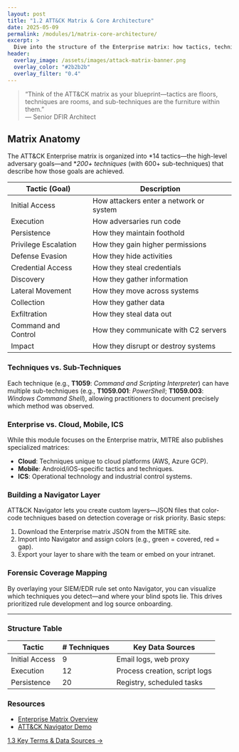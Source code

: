 ```yaml
---
layout: post
title: "1.2 ATT&CK Matrix & Core Architecture"
date: 2025-05-09
permalink: /modules/1/matrix-core-architecture/
excerpt: >
  Dive into the structure of the Enterprise matrix: how tactics, techniques, and sub-techniques interrelate, and how to leverage Navigator layers for mapping forensic coverage.
header:
  overlay_image: /assets/images/attack-matrix-banner.png
  overlay_color: "#2b2b2b"
  overlay_filter: "0.4"
---
```


> “Think of the ATT&CK matrix as your blueprint—tactics are floors, techniques are rooms, and sub-techniques are the furniture within them.”  
> — Senior DFIR Architect

## Matrix Anatomy

The ATT&CK Enterprise matrix is organized into *14 tactics—the high-level adversary goals—and **200+ techniques* (with 600+ sub-techniques) that describe how those goals are achieved.

| Tactic (Goal)               | Description                             |
|-----------------------------|-----------------------------------------|
| Initial Access              | How attackers enter a network or system |
| Execution                   | How adversaries run code                |
| Persistence                 | How they maintain foothold              |
| Privilege Escalation        | How they gain higher permissions        |
| Defense Evasion             | How they hide activities                |
| Credential Access           | How they steal credentials              |
| Discovery                   | How they gather information             |
| Lateral Movement            | How they move across systems            |
| Collection                  | How they gather data                    |
| Exfiltration                | How they steal data out                 |
| Command and Control         | How they communicate with C2 servers    |
| Impact                      | How they disrupt or destroy systems     |

<div class="post-body">
  <h3>Techniques vs. Sub-Techniques</h3>
  <p>
    Each technique (e.g., <strong>T1059</strong>: <em>Command and Scripting Interpreter</em>) can have multiple sub-techniques (e.g., <strong>T1059.001</strong>: <em>PowerShell</em>; <strong>T1059.003</strong>: <em>Windows Command Shell</em>), allowing practitioners to document precisely which method was observed.
  </p>

  <h3>Enterprise vs. Cloud, Mobile, ICS</h3>
  <p>
    While this module focuses on the Enterprise matrix, MITRE also publishes specialized matrices:
  </p>
  <ul>
    <li><strong>Cloud</strong>: Techniques unique to cloud platforms (AWS, Azure GCP).</li>
    <li><strong>Mobile</strong>: Android/iOS-specific tactics and techniques.</li>
    <li><strong>ICS</strong>: Operational technology and industrial control systems.</li>
  </ul>

  <h3>Building a Navigator Layer</h3>
  <p>
    ATT&CK Navigator lets you create custom layers—JSON files that color-code techniques based on detection coverage or risk priority. Basic steps:
  </p>
  <ol>
    <li>Download the Enterprise matrix JSON from the MITRE site.</li>
    <li>Import into Navigator and assign colors (e.g., green = covered, red = gap).</li>
    <li>Export your layer to share with the team or embed on your intranet.</li>
  </ol>

  <h3>Forensic Coverage Mapping</h3>
  <p>
    By overlaying your SIEM/EDR rule set onto Navigator, you can visualize which techniques you detect—and where your blind spots lie. This drives prioritized rule development and log source onboarding.
  </p>

  <hr>

  <h3>Structure Table</h3>
  <table>
    <thead>
      <tr>
        <th>Tactic</th>
        <th># Techniques</th>
        <th>Key Data Sources</th>
      </tr>
    </thead>
    <tbody>
      <tr>
        <td>Initial Access</td><td>9</td><td>Email logs, web proxy</td>
      </tr>
      <tr>
        <td>Execution</td><td>12</td><td>Process creation, script logs</td>
      </tr>
      <tr>
        <td>Persistence</td><td>20</td><td>Registry, scheduled tasks</td>
      </tr>
      <!-- Add additional rows as needed -->
    </tbody>
  </table>
</div>

<div class="post-resources container">
  <h3>Resources</h3>
  <ul>
    <li><a href="https://attack.mitre.org/matrices/enterprise/" target="_blank">Enterprise Matrix Overview</a></li>
    <li><a href="https://github.com/mitre-attack/attack-navigator#demo" target="_blank">ATT&CK Navigator Demo</a></li>
  </ul>
</div>

<a href="{{ site.baseurl }}/modules/1/using-attack-navigator/" class="next-link">1.3 Key Terms &amp; Data Sources →</a>